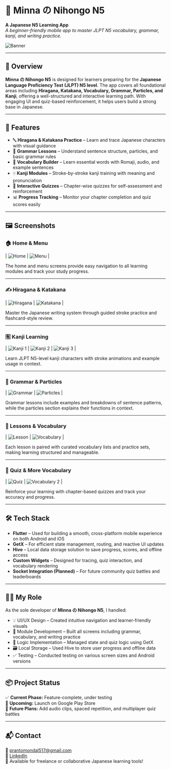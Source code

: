 # 📘 Minna の Nihongo N5

**A Japanese N5 Learning App**  
_A beginner-friendly mobile app to master JLPT N5 vocabulary, grammar, kanji, and writing practice._

![Banner](assets/images/menu.png)

---

## 📱 Overview

**Minna の Nihongo N5** is designed for learners preparing for the **Japanese Language Proficiency Test (JLPT) N5 level**. The app covers all foundational areas including **Hiragana, Katakana, Vocabulary, Grammar, Particles, and Kanji**, offering a well-structured and interactive learning path. With engaging UI and quiz-based reinforcement, it helps users build a strong base in Japanese.

---

## 🚀 Features

- 🔤 **Hiragana & Katakana Practice** – Learn and trace Japanese characters with visual guidance
- 📘 **Grammar Lessons** – Understand sentence structure, particles, and basic grammar rules
- 🧠 **Vocabulary Builder** – Learn essential words with Romaji, audio, and example sentences
- 🀄 **Kanji Modules** – Stroke-by-stroke kanji training with meaning and pronunciation
- 🎯 **Interactive Quizzes** – Chapter-wise quizzes for self-assessment and reinforcement
- 📊 **Progress Tracking** – Monitor your chapter completion and quiz scores easily

---

## 🖼️ Screenshots

### 🏠 Home & Menu

| ![Home](assets/images/home.png) | ![Menu](assets/images/menu.png) |

The home and menu screens provide easy navigation to all learning modules and track your study progress.

---

### ✍️ Hiragana & Katakana

| ![Hiragana](assets/images/hiragana.png) | ![Katakana](assets/images/katakana.png) |

Master the Japanese writing system through guided stroke practice and flashcard-style review.

---

### 🈶 Kanji Learning

| ![Kanji 1](assets/images/kanji.png) | ![Kanji 2](assets/images/kanji2.png) | ![Kanji 3](assets/images/kanji3.png) |

Learn JLPT N5-level kanji characters with stroke animations and example usage in context.

---

### 📘 Grammar & Particles

| ![Grammar](assets/images/grammar.png) | ![Particles](assets/images/particles.png) |

Grammar lessons include examples and breakdowns of sentence patterns, while the particles section explains their functions in context.

---

### 🧠 Lessons & Vocabulary

| ![Lesson](assets/images/lesson.png) | ![Vocabulary](assets/images/vocabulary.png) |

Each lesson is paired with curated vocabulary lists and practice sets, making learning structured and manageable.

---

### 📖 Quiz & More Vocabulary

| ![Quiz](assets/images/quiz.png) | ![Vocabulary 2](assets/images/vocabulary2.png) |

Reinforce your learning with chapter-based quizzes and track your accuracy and progress.

---

## 🛠️ Tech Stack

- **Flutter** – Used for building a smooth, cross-platform mobile experience on both Android and iOS
- **GetX** – For efficient state management, routing, and reactive UI updates
- **Hive** – Local data storage solution to save progress, scores, and offline access
- **Custom Widgets** – Designed for tracing, quiz interaction, and vocabulary rendering
- **Socket Integration (Planned)** – For future community quiz battles and leaderboards

---

## 👨‍💻 My Role

As the sole developer of **Minna の Nihongo N5**, I handled:

- 💡 UI/UX Design – Created intuitive navigation and learner-friendly visuals
- 🧩 Module Development – Built all screens including grammar, vocabulary, and writing practice
- 🔁 Logic Implementation – Managed state and quiz logic using GetX
- 🗃️ Local Storage – Used Hive to store user progress and offline data
- ✅ Testing – Conducted testing on various screen sizes and Android versions

---

## 📦 Project Status

✅ **Current Phase:** Feature-complete, under testing  
🚀 **Upcoming:** Launch on Google Play Store  
🎯 **Future Plans:** Add audio clips, spaced repetition, and multiplayer quiz battles

---

## 📬 Contact

📧 prantomondal517@gmail.com  
💼 [LinkedIn](https://www.linkedin.com/in/pranto-mondal-1a1307156/)  
📱 Available for freelance or collaborative Japanese learning tools!
